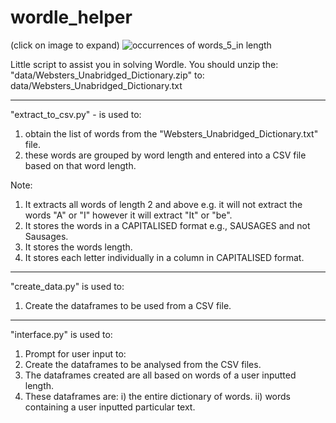 # wordle_helper
(click on image to expand)
![occurrences of words_5_in length](https://user-images.githubusercontent.com/57063906/172483458-0fcd320f-c396-42e4-8d1a-11a45cb20f7f.png)


Little script to assist you in solving Wordle.
You should unzip the:
"data/Websters_Unabridged_Dictionary.zip"
to:
data/Websters_Unabridged_Dictionary.txt

------------------

"extract_to_csv.py" - is used to:
1) obtain the list of words from the "Websters_Unabridged_Dictionary.txt" file.
2) these words are grouped by word length and entered into a CSV file based on that word length.

Note:
1) It extracts all words of length 2 and above e.g. it will not extract the words "A" or "I" however it will extract "It" or "be".
2) It stores the words in a CAPITALISED format e.g., SAUSAGES and not Sausages.
3) It stores the words length.
4) It stores each letter individually in a column in CAPITALISED format.


------------------
"create_data.py" is used to:
1) Create the dataframes to be used from a CSV file.


------------------
"interface.py" is used to:

1) Prompt for user input to:
2) Create the dataframes to be analysed from the CSV files.
3) The dataframes created are all based on words of a user inputted length.
4) These dataframes are:     i)  the entire dictionary of words.      ii) words containing a user inputted particular text.
